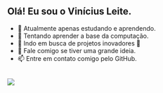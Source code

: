 ## Olá! Eu sou o Vinícius Leite.

- 🔭 Atualmente apenas estudando e aprendendo.
- 📘 Tentando aprender a base da computação.
- 🤔 Indo em busca de projetos inovadores 🚀
- 💬 Fale comigo se tiver uma grande ideia.
- 📫 Entre em contato comigo pelo GitHub.

<br>

<img src='https://github-readme-stats.vercel.app/api?username=Vinleit&show_icons=true&theme=radical'>
